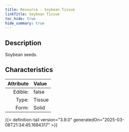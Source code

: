```yaml
---
title: Resource - Soybean Tissue
linkTitle: Soybean Tissue
toc_hide: true
hide_summary: true
---
```

<!-- This is generated by the MarsSim HelpGenertor, do not edit. -->

## Description
Soybean seeds.

## Characteristics

| Attribute      | Value |
|--------:|:------|
|Edible:|false|
|Type:|Tissue|
|Form:|Solid|
 



    


{{< definition-tail version="3.9.0" generatedOn="2025-03-08T21:34:45.1684317" >}}



